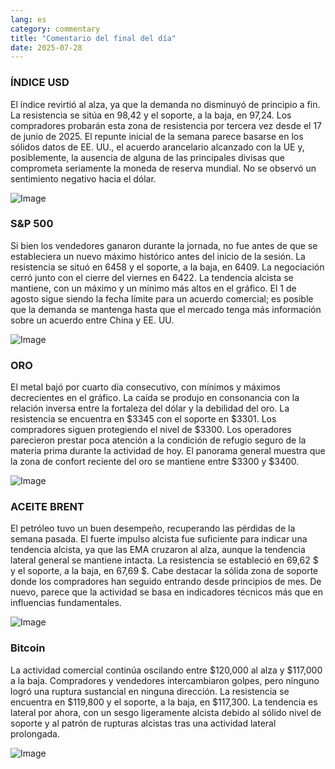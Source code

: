 ```yaml
---
lang: es
category: commentary
title: "Comentario del final del día"
date: 2025-07-28
---
```


### ÍNDICE USD

El índice revirtió al alza, ya que la demanda no disminuyó de principio a fin. La resistencia se sitúa en 98,42 y el soporte, a la baja, en 97,24. Los compradores probarán esta zona de resistencia por tercera vez desde el 17 de junio de 2025. El repunte inicial de la semana parece basarse en los sólidos datos de EE. UU., el acuerdo arancelario alcanzado con la UE y, posiblemente, la ausencia de alguna de las principales divisas que comprometa seriamente la moneda de reserva mundial. No se observó un sentimiento negativo hacia el dólar.

![Image](https://markleighedu.github.io/img/Jul-2025/28-Jul-2025/usdindex.jpg)

### S&P 500

Si bien los vendedores ganaron durante la jornada, no fue antes de que se estableciera un nuevo máximo histórico antes del inicio de la sesión. La resistencia se situó en 6458 y el soporte, a la baja, en 6409. La negociación cerró junto con el cierre del viernes en 6422. La tendencia alcista se mantiene, con un máximo y un mínimo más altos en el gráfico. El 1 de agosto sigue siendo la fecha límite para un acuerdo comercial; es posible que la demanda se mantenga hasta que el mercado tenga más información sobre un acuerdo entre China y EE. UU.

![Image](https://markleighedu.github.io/img/Jul-2025/28-Jul-2025/sp500.jpg)

### ORO

El metal bajó por cuarto día consecutivo, con mínimos y máximos decrecientes en el gráfico. La caída se produjo en consonancia con la relación inversa entre la fortaleza del dólar y la debilidad del oro. La resistencia se encuentra en $3345 con el soporte en $3301. Los compradores siguen protegiendo el nivel de $3300. Los operadores parecieron prestar poca atención a la condición de refugio seguro de la materia prima durante la actividad de hoy. El panorama general muestra que la zona de confort reciente del oro se mantiene entre $3300 y $3400.

![Image](https://markleighedu.github.io/img/Jul-2025/28-Jul-2025/gold.jpg)

### ACEITE BRENT

El petróleo tuvo un buen desempeño, recuperando las pérdidas de la semana pasada. El fuerte impulso alcista fue suficiente para indicar una tendencia alcista, ya que las EMA cruzaron al alza, aunque la tendencia lateral general se mantiene intacta. La resistencia se estableció en 69,62 $ y el soporte, a la baja, en 67,69 $. Cabe destacar la sólida zona de soporte donde los compradores han seguido entrando desde principios de mes. De nuevo, parece que la actividad se basa en indicadores técnicos más que en influencias fundamentales.

![Image](https://markleighedu.github.io/img/Jul-2025/28-Jul-2025/brentoil.jpg)

### Bitcoin

La actividad comercial continúa oscilando entre $120,000 al alza y $117,000 a la baja. Compradores y vendedores intercambiaron golpes, pero ninguno logró una ruptura sustancial en ninguna dirección. La resistencia se encuentra en $119,800 y el soporte, a la baja, en $117,300. La tendencia es lateral por ahora, con un sesgo ligeramente alcista debido al sólido nivel de soporte y al patrón de rupturas alcistas tras una actividad lateral prolongada.

![Image](https://markleighedu.github.io/img/Jul-2025/28-Jul-2025/bitcoin.jpg)

